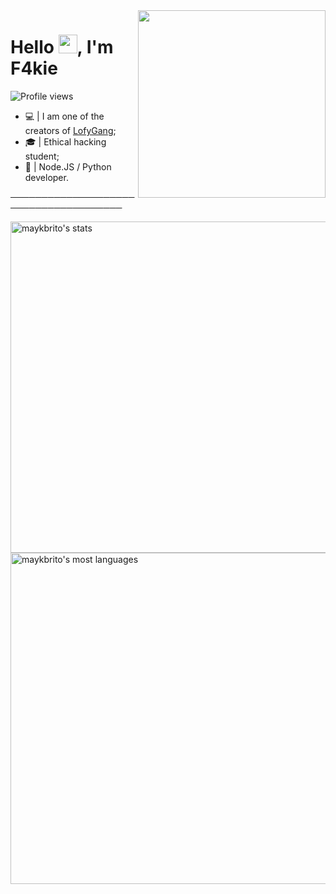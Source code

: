 <img align="right" height="300em" src="https://raw.githubusercontent.com/gist/f4kielofy/7f4c64c3ccb3e8d3524f87a4a61a31a7/raw/c53da196da92141bddb80ea44f1fb62207cfd131/githubcard.svg"/>
<h1 align="left">Hello <img src="https://raw.githubusercontent.com/kaueMarques/kaueMarques/master/hi.gif" height="30px">, I'm F4kie</h1>
<p align="left"> <img src="https://komarev.com/ghpvc/?username=f4kielofy&color=yellow" alt="Profile views" /> </p>

- 💻 | I am one of the creators of [LofyGang](https://lofy.glitch.me/);
- 🎓 | Ethical hacking student;
- 🔭 | Node.JS / Python developer.

──────────────────────────────────────



<p align="left">
<img width="530em" src="https://github-readme-stats.vercel.app/api?username=f4kielofy&show_icons=true&theme=vision-friendly-dark" alt="maykbrito's stats"/>
<img width="530em" src="https://github-readme-stats.vercel.app/api/top-langs/?username=f4kielofy&layout=compact&theme=vision-friendly-dark" alt="maykbrito's most languages"/>
</p>


<br><br>
